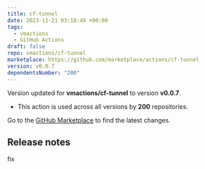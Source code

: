 ```yaml
---
title: cf-tunnel
date: 2023-11-21 03:18:49 +00:00
tags:
  - vmactions
  - GitHub Actions
draft: false
repo: vmactions/cf-tunnel
marketplace: https://github.com/marketplace/actions/cf-tunnel
version: v0.0.7
dependentsNumber: "200"
---
```



Version updated for **vmactions/cf-tunnel** to version **v0.0.7**.
- This action is used across all versions by **200** repositories.

Go to the [GitHub Marketplace](https://github.com/marketplace/actions/cf-tunnel) to find the latest changes.

## Release notes

fix
